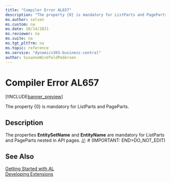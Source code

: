 ```yaml
---
title: "Compiler Error AL657"
description: "The property {0} is mandatory for ListParts and PageParts."
ms.author: solsen
ms.custom: na
ms.date: 10/14/2021
ms.reviewer: na
ms.suite: na
ms.tgt_pltfrm: na
ms.topic: reference
ms.service: "dynamics365-business-central"
author: SusanneWindfeldPedersen
---
```

[//]: # (START>DO_NOT_EDIT)
[//]: # (IMPORTANT:Do not edit any of the content between here and the END>DO_NOT_EDIT.)
[//]: # (Any modifications should be made in the .xml files in the ModernDev repo.)
# Compiler Error AL657

[!INCLUDE[banner_preview](../includes/banner_preview.md)]

The property {0} is mandatory for ListParts and PageParts.


## Description
The properties **EntitySetName** and **EntityName** are mandatory for ListParts and PageParts nested in API pages.
[//]: # (IMPORTANT: END>DO_NOT_EDIT)
## See Also  
[Getting Started with AL](../devenv-get-started.md)  
[Developing Extensions](../devenv-dev-overview.md)  